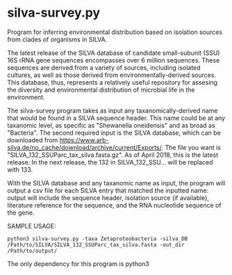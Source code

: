 # silva-survey.py
Program for inferring environmental distribution based on isolation sources from clades of organisms in SILVA.

The latest release of the SILVA database of candidate small-subunit (SSU) 16S rRNA gene sequences encompasses over 6 million sequences. These sequences are derived from a variety of sources, including isolated cultures, as well as those derived from environmentally-derived sources. This database, thus, represents a relatively useful repository for assesing the diversity and environmental distribution of microbial life in the environment.

The silva-survey program takes as input any taxanomically-derived name that would be found in a SILVA sequence header. This name could be at any taxanomic level, as specific as "Shewanella oneidensis" and as broad as "Bacteria". The second required input is the SILVA database, which can be downloaded from https://www.arb-silva.de/no_cache/download/archive/current/Exports/. The file you want is "SILVA_132_SSUParc_tax_silva.fasta.gz". As of April 2018, this is the latest release. In the next release, the 132 in SILVA_132_SSU... will be replaced with 133.


With the SILVA database and any taxanomic name as input, the program will output a csv file for each SILVA entry that matched the inputted name: output will include the sequence header, isolation source (if available), literature reference for the sequence, and the RNA nucleotide sequence of the gene.

SAMPLE USAGE:

    python3 silva-survey.py -taxa Zetaproteobacteria -silva_DB /Path/to/SILVA/SILVA_132_SSUParc_tax_silva.fasta -out_dir /Path/to/output/


The only dependency for this program is python3
